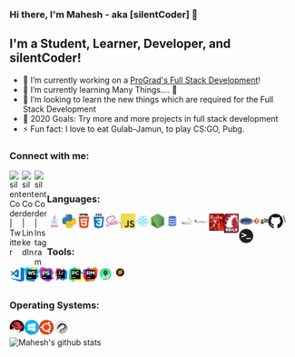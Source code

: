 ### Hi there, I'm Mahesh - aka [silentCoder] 👋

## I'm a Student, Learner, Developer, and silentCoder!
- 🔭 I’m currently working on a [ProGrad's Full Stack Development][FacePrep]!
- 🌱 I’m currently learning Many Things.... 🤣
- 👯 I’m looking to learn the new things which are required for the Full Stack Development
- 🥅 2020 Goals: Try more and more projects in full stack development
- ⚡ Fun fact: I love to eat Gulab-Jamun, to play CS:GO, Pubg.

### Connect with me:

[<img align="left" alt="silentCoder | Twitter" width="22px" src="https://cdn.jsdelivr.net/npm/simple-icons@v3/icons/twitter.svg" />][twitter]
[<img align="left" alt="silentCoder | LinkedIn" width="22px" src="https://cdn.jsdelivr.net/npm/simple-icons@v3/icons/linkedin.svg" />][linkedin]
[<img align="left" alt="silentCoder | Instagram" width="22px" src="https://cdn.jsdelivr.net/npm/simple-icons@v3/icons/instagram.svg" />][instagram]

<br />

### Languages:

<img align="left" alt="JAVA" width="26px" src="https://github.com/MaheshChavan1264/icons/blob/master/java.png" />
<img align="left" alt="Python" width="26px" src="https://github.com/MaheshChavan1264/icons/blob/master/python.jpg" />
<img align="left" alt="HTML5" width="26px" src="https://raw.githubusercontent.com/github/explore/80688e429a7d4ef2fca1e82350fe8e3517d3494d/topics/html/html.png" />
<img align="left" alt="CSS3" width="26px" src="https://raw.githubusercontent.com/github/explore/80688e429a7d4ef2fca1e82350fe8e3517d3494d/topics/css/css.png" />
<img align="left" alt="Sass" width="26px" src="https://raw.githubusercontent.com/github/explore/80688e429a7d4ef2fca1e82350fe8e3517d3494d/topics/sass/sass.png" />
<img align="left" alt="JavaScript" width="26px" src="https://raw.githubusercontent.com/github/explore/80688e429a7d4ef2fca1e82350fe8e3517d3494d/topics/javascript/javascript.png" />
<img align="left" alt="React" width="26px" src="https://raw.githubusercontent.com/github/explore/80688e429a7d4ef2fca1e82350fe8e3517d3494d/topics/react/react.png" />
<img align="left" alt="Node.js" width="26px" src="https://raw.githubusercontent.com/github/explore/80688e429a7d4ef2fca1e82350fe8e3517d3494d/topics/nodejs/nodejs.png" />
<img align="left" alt="SQL" width="26px" src="https://raw.githubusercontent.com/github/explore/80688e429a7d4ef2fca1e82350fe8e3517d3494d/topics/sql/sql.png" />
<img align="left" alt="MySQL" width="26px" src="https://raw.githubusercontent.com/github/explore/80688e429a7d4ef2fca1e82350fe8e3517d3494d/topics/mysql/mysql.png" />
<img align="left" alt="MongoDB" width="26px" src="https://raw.githubusercontent.com/github/explore/80688e429a7d4ef2fca1e82350fe8e3517d3494d/topics/mongodb/mongodb.png" />
<img align="left" alt="Ruby" width="26px" src="https://github.com/MaheshChavan1264/icons/blob/master/ruby.png" />
<img align="left" alt="Rails" width="26px" src="https://github.com/MaheshChavan1264/icons/blob/master/rails.png" />
<img align="left" alt="PHP" width="26px" src="https://github.com/MaheshChavan1264/icons/blob/master/php.png" />
<img align="left" alt="Git" width="26px" src="https://raw.githubusercontent.com/github/explore/80688e429a7d4ef2fca1e82350fe8e3517d3494d/topics/git/git.png" />
<img align="left" alt="GitHub" width="26px" src="https://raw.githubusercontent.com/github/explore/78df643247d429f6cc873026c0622819ad797942/topics/github/github.png" />\
<img align="left" alt="HTML5" width="26px" src="https://raw.githubusercontent.com/github/explore/80688e429a7d4ef2fca1e82350fe8e3517d3494d/topics/terminal/terminal.png" />
<br />

<br />

### Tools:

<img align="left" alt="Visual Studio Code" width="26px" src="https://raw.githubusercontent.com/github/explore/80688e429a7d4ef2fca1e82350fe8e3517d3494d/topics/visual-studio-code/visual-studio-code.png" />
<img align="left" alt="WebStorm" width="26px" src="https://github.com/MaheshChavan1264/icons/blob/master/web.png" />
<img align="left" alt="PhpStorm" width="26px" src="https://github.com/MaheshChavan1264/icons/blob/master/phpstorm.png" />
<img align="left" alt="IntellijIdea" width="26px" src="https://github.com/MaheshChavan1264/icons/blob/master/idea.png" />
<img align="left" alt="Pycharm" width="26px" src="https://github.com/MaheshChavan1264/icons/blob/master/pycharm.png" />
<img align="left" alt="RubyMine" width="26px" src="https://github.com/MaheshChavan1264/icons/blob/master/rubymine.png" />
<img align="left" alt="AndroidStudio" width="26px" src="https://github.com/MaheshChavan1264/icons/blob/master/studio.jpeg" />
<img align="left" alt="Sublime" width="26px" src="https://github.com/MaheshChavan1264/icons/blob/master/sublime.png" />

<br />

<br />

### Operating Systems:

<img align="left" alt="RedHat" width="26px" src="https://github.com/MaheshChavan1264/icons/blob/master/redhat.png" />
<img align="left" alt="Windows10" width="26px" src="https://github.com/MaheshChavan1264/icons/blob/master/10.png" />
<img align="left" alt="Ubuntu" width="26px" src="https://github.com/MaheshChavan1264/icons/blob/master/ubuntu.png" />
<img align="left" alt="Kali" width="26px" src="https://github.com/MaheshChavan1264/icons/blob/master/kali.png" />

<br />

![Mahesh's github stats](https://github-readme-stats.vercel.app/api?username=MaheshChavan1264&show_icons=true&theme=synthwave)

[FacePrep]: https://www.faceprep.in/prograd/full-stack-developer/?source=Home
[twitter]: https://twitter.com/mahesh1264
[instagram]: https://www.instagram.com/silentcoder_/
[linkedin]: https://www.linkedin.com/in/mahesh-chavan-939738135/
